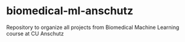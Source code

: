 # biomedical-ml-anschutz
Repository to organize all projects from Biomedical Machine Learning course at CU Anschutz
